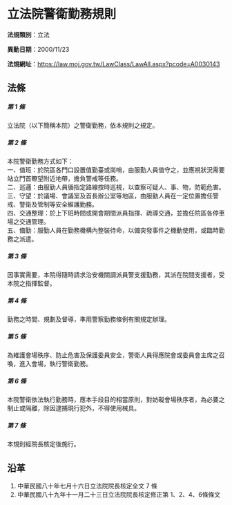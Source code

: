 # 立法院警衛勤務規則




**法規類別**：立法

**異動日期**：2000/11/23  

**法規網址**：https://law.moj.gov.tw/LawClass/LawAll.aspx?pcode=A0030143



## 法條
##### 第 1 條
立法院（以下簡稱本院）之警衛勤務，依本規則之規定。

##### 第 2 條
本院警衛勤務方式如下：  
一、值班：於院區各門口設置值勤臺或崗哨，由服勤人員值守之，並應視狀況需要站立門首瞭望附近地帶，擔負警戒等任務。  
二、巡邏：由服勤人員循指定路線按時巡視，以查察可疑人、事、物，防範危害。  
三、守望：於議場、會議室及首長辦公室等地區，由服勤人員在一定位置擔任警戒、警衛及管制等安全維護勤務。  
四、交通整理：於上下班時間或開會期間派員指揮、疏導交通，並擔任院區各停車場之交通管理。  
五、備勤：服勤人員在勤務機構內整裝待命，以備突發事件之機動使用，或臨時勤務之派遣。

##### 第 3 條
因事實需要，本院得隨時請求治安機關調派員警支援勤務，其派在院間支援者，受本院之指揮監督。

##### 第 4 條
勤務之時間、規劃及督導，準用警察勤務條例有關規定辦理。

##### 第 5 條
為維護會場秩序、防止危害及保護委員安全，警衛人員得應院會或委員會主席之召喚，進入會場，執行警衛勤務。

##### 第 6 條
本院警衛依法執行勤務時，應本手段目的相當原則，對妨礙會場秩序者，為必要之制止或隔離，除因逮捕現行犯外，不得使用械具。

##### 第 7 條
本規則經院長核定後施行。

## 沿革
1. 中華民國八十年七月十六日立法院院長核定全文 7  條
1. 中華民國八十九年十一月二十三日立法院院長核定修正第 1、2、4、6條條文
